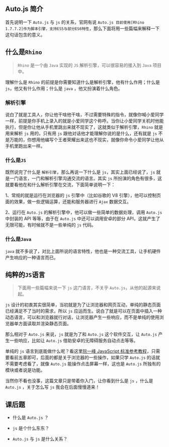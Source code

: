 ## Auto.js 简介

首先说明一下 `Auto.js` 与 `js` 的关系，官网有说 `Auto.js 目前使用[Rhino 1.7.7.2]作为脚本引擎，支持ES5与部分ES6特性`，那么下面将用一些篇幅来解释一下这句话包含的意义。

## 什么是`Rhino`

> `Rhino` 是一个由 `Java` 实现的 `JS` 解析引擎，可以很容易的接入到 `Java` 项目中。

理解什么是 `Rhino` 的前提是你需要知道什么是解析引擎，他有什么作用；什么是 `js`，他又有什么作用；什么是 `java` ，他又扮演着什么角色。

### 解析引擎

说白了就是工具人，你让他干啥他干啥，不过需要特殊的指令，就像你喊小爱同学一样，前提是你手机上录入的就是小爱同学这个称呼。当你让小爱同学关机时他能执行，但是你让他从手机里跳出来就不现实了，这就类似于解析引擎，`Rhino` 就是用来解析 `js` 用的，只有用 `js` 跟他对话他才能理解你说的是什么，还有就是 `js` 不是万能的，你想用他编写个王者荣耀出来这也不现实，就像你命令小爱同学让他从手机里跑出来一样。

### 什么是`JS`

既然说完了什么是 `解析引擎`，那么再说一下什么是 `js`，其实上面已经说了，`js` 就是一门语言，一门和解析引擎沟通交流的语言。其实 `js` 所扮演的角色有很多，这就要看他在和什么解析引擎在交流，下面简单说明一下：

1、常规的就是运行在浏览器的 `js` 引擎中（比如谷歌的 V8 引擎），他可以控制页面的效果，做一些逻辑运算，还能和服务器进行 `Ajax` 数据交互。

2、运行在 `Auto.js` 的解析引擎中，他可以做一些简单的数据处理，调用 `Auto.js` 中封装的 API 等等，由于在 `Auto.js` 中还可以调用安卓的部分 API，这就产生了无限可能，有时候就不是一些单纯的  `js` 代码。

### 什么是`Java`

`java` 就不多说了，对比上面所说的语言特性，他也是一种交流工具，让手机硬件产生响应的一种语言而已。

## 纯粹的`JS`语言

> 下面用一些篇幅来说一下 `js` 这门语言，不关乎 `Auto.js`，从他的起源来说起。

`js` 设计的初衷其实很简单，当初就是为了让浏览器和网页互动，单纯的静态页面已经满足不了当时的需求，所以 `js` 应运而生。说白了就是可以在页面中插入一种动态语言，可以和浏览器就行对话，让浏览器产生一些响应，而不是单纯的使用浏览器单方面读取并渲染静态页面。

那么相对于 `Auto.js` 来说，`js` 就是为了和 `Auto.js` 这个软件交互，让 `Auto.js` 产生一些响应，比如让 `Auto.js` 借助安卓的无障碍服务自动点击等等。

单纯的 `js` 语言到底能做什么呢？看这里[阮一峰 JavaScript 标准参考教程](https://javascript.ruanyifeng.com/)，只需要看前五章即可，后面的都是关于浏览器的一些操作，如果只学 `Auto.js` 的话就不需要考虑看了，就像 `Auto.js` 能操作点击屏幕一样，这也是 `Auto.js` 所独有的模块或者说是功能。

当然你不看也没事，这篇文章只是带着你入门，让你看到什么是 `js` ，什么是 `Auto.js` ，关于怎么写 `js` 我会在后面慢慢道来！

## 课后题

- 什么是 `Auto.js` ？
- `js` 是个什么东东？

- `Auto.js` 与 `js` 是什么关系？
